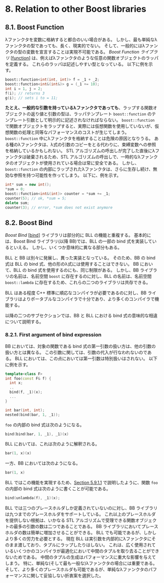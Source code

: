 # 8. Relation to other Boost libraries

## <a id="id2808509">8.1. Boost Function</a>

λファンクタを変数に格納すると都合のいい場合がある。
しかし、最も単純なλファンクタの型であっても、長く、現実的でない。
そして、一般的にはλファンクタの型の変数を宣言することは実現不可能である。
*Boost Function ライブラリ* [[function](bi01.md#cit_boost__function)] は、例えばλファンクタのような任意の関数オブジェクトのラッパを定義する。
これらのラッパは記述しやすい型となっている。
以下に例を示す。

```cpp
boost::function<int(int, int)> f = _1 + _2;
boost::function<int&(int&)> g = (_1 += 10);
int i = 1, j = 2;
f(i); // returns 3
g(i); // sets i to = 11;
```

**たとえ、一般的な引数を持っているλファンクタであっても**、ラップする関数オブジェクトの返り値と引数の型は、ラッパテンプレート `boost::function` のテンプレート引数として明示的に記述されなければならない。
`boost::function` で関数オブジェクトをラップすると、実際には仮想関数を使用していないが、仮想関数の処理と同等なパフォーマンスのコストが生じてしまう。
`boost::function` 中にλファンクタを格納することは危険の原因となりうる。
ある種のλファンクタは、λ式の引数のコピーをとる代わりに、束縛変数への参照を格納しているかもしれない。
STL アルゴリズムの呼出しが完了した直後にλファンクタは破棄されるため、STL アルゴリズムの呼出しで、一時的なλファンクタのオブジェクトが使用されている場合は常に安全である。
しかし、`boost::function` の内部にラップされたλファンクタは、さらに生存し続け、無効な参照を持つ可能性を作ってしまう。
以下に、例を示す。

```cpp
int* sum = new int();
*sum = 0;
boost::function<int&(int)> counter = *sum += _1;
counter(5); // ok, *sum = 5;
delete sum;
counter(3); // error, *sum does not exist anymore
```


## <a id="id2808613">8.2. Boost Bind</a>

*Boost Bind* [[bind](bi01.md#cit_boost__bind)] ライブラリは部分的に BLL の機能と重複する。
基本的には、Boost Bind ライブラリ(以降 BB)では、BLL の一部の bind 式を実装しているといえる。
しかし、いくつか意味的に異なる部分もある。

BLL と BB は別々に発展し、異った実装となっている。
そのため、BB の bind 式は BLL の bind 式、他の形のλ式には使用することはできない。
BB において、BLL の bind 式を使用するのにも、同じ制限がある。
しかし、BB ライブラリの名前は、名前空間 `boost` に存在するのに対し、BLL の名前は、名前空間 `boost::lambda` に存在するため、これらの二つのライブラリは共存できる。

BLL はある程度 C++ 標準に順応なコンパイラが必要であるのに対し、BB ライブラリはよりポータブルなコンパイラで十分であり、より多くのコンパイラで機能する。

以降の二つのサブセクションでは、BB と BLL における bind 式の意味的な相違について説明する。

### <a id="id2808678">8.2.1. First argument of bind expression</a>

BB においては、対象の関数である bind 式の第一引数の扱い方は、他の引数の扱い方とは異なる。
この引数に関しては、引数の代入が行なわれないのである。
BLL においては、この点においては第一引数は特別扱いはされない。
以下に例を示す。

```cpp
template<class F>
int foo(const F& f) {
  int x;
  ..
  bind(f, _1)(x);
  ...
}
```

```cpp
int bar(int, int);
nested(bind(bar, 1, _1));
```

`foo` の内部の bind 式は次のようになる。

```cpp
bind(bind(bar, 1, _1), _1)(x)
```

BLL においては、これは次のように解釈される。

```cpp
bar(1, x)(x)
```

一方、BB においては次のようになる。

```cpp
bar(1, x)
```

BLL ではこの機能を実現するため、[Section 5.9.1.1](ar01s05.md#sect_unlambda) で説明したように、関数 `foo` の内部の bind 式は次のように書くことが可能である。

```cpp
bind(unlambda(f), _1)(x);
```

BLL では三つのプレースホルダしか定義されていないのに対し、BB ライブラリは九つまでのプレースホルダをサポートしている。
これ以上のプレースホルダを提供しない根拠は、いかなる STL アルゴリズムで受理できる関数オブジェクトの最多の引数の数は二つであることである。
BB ライブラリにおいてプレースホルダの数は簡単に増加させることができる。
BLL でも可能であるが、しかしより多くの労力を必要とする。
現在 BLL は実引数を内部的にλファンクタにそのまま渡しており、タプルにラップしたりはしない。
これは、広く使用されているいくつかのコンパイラが最適化において中間のタプルを取り去ることができないためである。
中間のタプルの生成はパフォーマンスに重大な影響を与えてしまう。
特に、単純な(そして最も一般な)λファンクタの場合には重要である。
そして、より多くのプレースホルダも可能であるが、単純なλファンクタのパフォーマンスに関して妥協しない折衷案を選択した。

